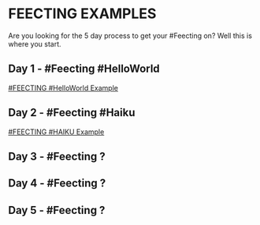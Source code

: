 # FEECTING EXAMPLES

Are you looking for the 5 day process to get your #Feecting on? Well this is
where you start.

## Day 1 - #Feecting #HelloWorld
[#FEECTING #HelloWorld Example](HelloWorld.feecting)

## Day 2 - #Feecting #Haiku
[#FEECTING #HAIKU Example](Haiku.feecting)

## Day 3 - #Feecting ?

## Day 4 - #Feecting ?

## Day 5 - #Feecting ?
